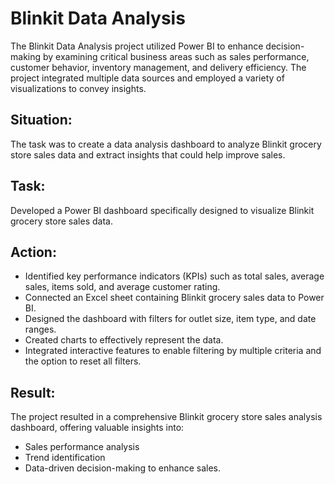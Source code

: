# Blinkit Data Analysis

The Blinkit Data Analysis project utilized Power BI to enhance decision-making by examining critical business areas such as sales performance, customer behavior, inventory management, and delivery efficiency. The project integrated multiple data sources and employed a variety of visualizations to convey insights.

## Situation:
The task was to create a data analysis dashboard to analyze Blinkit grocery store sales data and extract insights that could help improve sales.

## Task:
Developed a Power BI dashboard specifically designed to visualize Blinkit grocery store sales data.

## Action:
- Identified key performance indicators (KPIs) such as total sales, average sales, items sold, and average customer rating.
- Connected an Excel sheet containing Blinkit grocery sales data to Power BI.
- Designed the dashboard with filters for outlet size, item type, and date ranges.
- Created charts to effectively represent the data.
- Integrated interactive features to enable filtering by multiple criteria and the option to reset all filters.

## Result:
The project resulted in a comprehensive Blinkit grocery store sales analysis dashboard, offering valuable insights into:
- Sales performance analysis
- Trend identification
- Data-driven decision-making to enhance sales.
